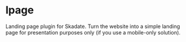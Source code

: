 # lpage
 Landing page plugin for Skadate. Turn the website into a simple landing page for presentation purposes only (if you use a mobile-only solution).

